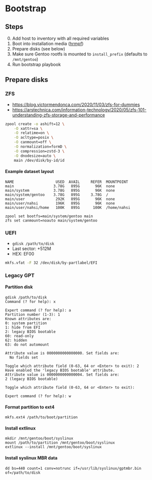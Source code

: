 # Bootstrap
## Steps

0. Add host to inventory with all required variables
1. Boot into installation media ([hrmpf](https://github.com/leahneukirchen/hrmpf))
2. Prepare disks (see below)
3. Make sure Gentoo rootfs is mounted to `install_prefix` (defaults to `/mnt/gentoo`)
4. Run bootstrap playbook

## Prepare disks
### ZFS
- https://blog.victormendonca.com/2020/11/03/zfs-for-dummies
- https://arstechnica.com/information-technology/2020/05/zfs-101-understanding-zfs-storage-and-performance

```sh
zpool create -o ashift=12 \
    -O xattr=sa \
    -O relatime=on \
    -O acltype=posix \
    -O canmount=off \
    -O normalization=formD \
    -O compression=zstd-3 \
    -O dnodesize=auto \
    main /dev/disk/by-id/id
```

#### Example dataset layout
```
NAME                   USED  AVAIL     REFER  MOUNTPOINT
main                  3.78G   895G       96K  none
main/system           3.78G   895G       96K  none
main/system/gentoo    3.78G   895G     3.78G  /
main/user              292K   895G       96K  none
main/user/nahsi        196K   895G       96K  none
main/user/nahsi/home   100K   895G      100K  /home/nahsi
```

```
zpool set bootfs=main/system/gentoo main
zfs set canmount=noauto main/system/gentoo
```

### UEFI
- `gdisk /path/to/disk`
- Last sector: +512M
- HEX: EF00

```sh
mkfs.vfat -F 32 /dev/disk/by-partlabel/EFI
```

### Legacy GPT
#### Partition disk
```
gdisk /path/to/disk
Command (? for help): x
 
Expert command (? for help): a
Partition number (1-3): 1
Known attributes are:
0: system partition
1: hide from EFI
2: legacy BIOS bootable
60: read-only
62: hidden
63: do not automount
 
Attribute value is 0000000000000000. Set fields are:
  No fields set
 
Toggle which attribute field (0-63, 64 or <Enter> to exit): 2
Have enabled the 'legacy BIOS bootable' attribute.
Attribute value is 0000000000000004. Set fields are:
2 (legacy BIOS bootable)
 
Toggle which attribute field (0-63, 64 or <Enter> to exit): 
 
Expert command (? for help): w
```

#### Format partition to ext4
```
mkfs.ext4 /path/to/boot/partition
```

#### Install extlinux
```
mkdir /mnt/gentoo/boot/syslinux
mount /path/to/partition /mnt/gentoo/boot/syslinux
extlinux --install /mnt/gentoo/boot/syslinux
```

#### Install syslinux MBR data
```
dd bs=440 count=1 conv=notrunc if=/usr/lib/syslinux/gptmbr.bin of=/path/to/disk
```
